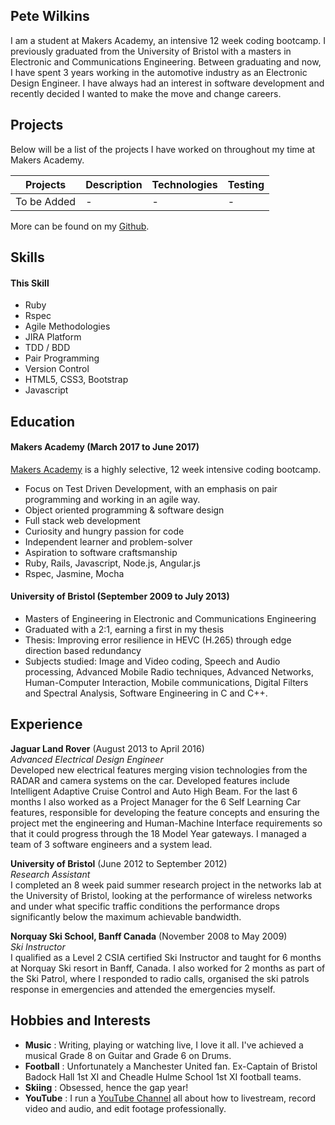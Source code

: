 ## Pete Wilkins

I am a student at Makers Academy, an intensive 12 week coding bootcamp. I previously graduated from the University of Bristol with a masters in Electronic and Communications Engineering. Between graduating and now, I have spent 3 years working in the automotive industry as an Electronic Design Engineer. I have always had an interest in software development and recently decided I wanted to make the move and change careers.

## Projects

Below will be a list of the projects I have worked on throughout my time at Makers Academy.

| Projects   | Description   | Technologies  | Testing |
| ---------- |---------------| --------------| --------- |
| To be Added | - | - | - |

More can be found on my [Github](https://github.com/petewilkins).

## Skills

#### This Skill

- Ruby
- Rspec
- Agile Methodologies
- JIRA Platform
- TDD / BDD
- Pair Programming
- Version Control
- HTML5, CSS3, Bootstrap
- Javascript

## Education

#### Makers Academy (March 2017 to June 2017)

[Makers Academy](https://makersacademy.com) is a highly selective, 12 week intensive coding bootcamp.

- Focus on Test Driven Development, with an emphasis on pair programming and working in an agile way.
- Object oriented programming & software design
- Full stack web development
- Curiosity and hungry passion for code
- Independent learner and problem-solver
- Aspiration to software craftsmanship
- Ruby, Rails, Javascript, Node.js, Angular.js
- Rspec, Jasmine, Mocha

#### University of Bristol (September 2009 to July 2013)

- Masters of Engineering in Electronic and Communications Engineering
- Graduated with a 2:1, earning a first in my thesis
- Thesis: Improving error resilience in HEVC (H.265) through edge direction based redundancy
- Subjects studied: Image and Video coding, Speech and Audio processing, Advanced Mobile Radio techniques, Advanced Networks, Human-Computer Interaction, Mobile communications, Digital Filters and Spectral Analysis, Software Engineering in C and C++.

## Experience

**Jaguar Land Rover** (August 2013 to April 2016)    
*Advanced Electrical Design Engineer*  
Developed new electrical features merging vision technologies from the RADAR and camera systems on the car. Developed features include Intelligent Adaptive Cruise Control and Auto High Beam. For the last 6 months I also worked as a Project Manager for the 6 Self Learning Car features, responsible for developing the feature concepts and ensuring the project met the engineering and Human-Machine Interface requirements so that it could progress through the 18 Model Year gateways. I managed a team of 3 software engineers and a system lead.

**University of Bristol** (June 2012 to September 2012)   
*Research Assistant*  
I completed an 8 week paid summer research project in the networks lab at the University of Bristol, looking at the performance of wireless networks and under what specific traffic conditions the performance drops significantly below the maximum achievable bandwidth.

**Norquay Ski School, Banff Canada** (November 2008 to May 2009)   
*Ski Instructor*  
I qualified as a Level 2 CSIA certified Ski Instructor and taught for 6 months at Norquay Ski resort in Banff, Canada. I also worked for 2 months as part of the Ski Patrol, where I responded to radio calls, organised the ski patrols response in emergencies and attended the emergencies myself.

## Hobbies and Interests
- **Music** : Writing, playing or watching live, I love it all. I've achieved a musical Grade 8 on Guitar and Grade 6 on Drums.
- **Football** : Unfortunately a Manchester United fan. Ex-Captain of Bristol Badock Hall 1st XI and Cheadle Hulme School 1st XI football teams.
- **Skiing** : Obsessed, hence the gap year!
- **YouTube** : I run a [YouTube Channel](http://youtube.com/c/GamingCareers) all about how to livestream, record video and audio, and edit footage professionally.
